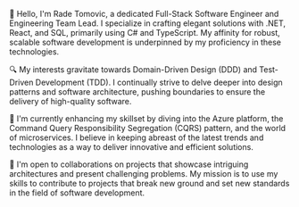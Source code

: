 👋 Hello, I'm Rade Tomovic, a dedicated Full-Stack Software Engineer and Engineering Team Lead. I specialize in crafting elegant solutions with .NET, React, and SQL, primarily using C# and TypeScript. My affinity for robust, scalable software development is underpinned by my proficiency in these technologies.

🔍 My interests gravitate towards Domain-Driven Design (DDD) and Test-Driven Development (TDD). I continually strive to delve deeper into design patterns and software architecture, pushing boundaries to ensure the delivery of high-quality software.

🌱 I'm currently enhancing my skillset by diving into the Azure platform, the Command Query Responsibility Segregation (CQRS) pattern, and the world of microservices. I believe in keeping abreast of the latest trends and technologies as a way to deliver innovative and efficient solutions.

💞️ I'm open to collaborations on projects that showcase intriguing architectures and present challenging problems. My mission is to use my skills to contribute to projects that break new ground and set new standards in the field of software development.
